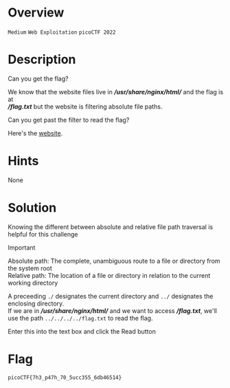 # Overview
`Medium` `Web Exploitation` `picoCTF 2022`

# Description
Can you get the flag? 

We know that the website files live in __*/usr/share/nginx/html/*__ and the flag is at   
__*/flag.txt*__ but the website is filtering absolute file paths. 

Can you get past the filter to read the flag?

Here's the [website](http://saturn.picoctf.net:63268/).

# Hints
None

# Solution
Knowing the different between absolute and relative file path traversal is helpful for this challenge

> [!IMPORTANT]
> Absolute path: The complete, unambiguous route to a file or directory from the system root  
> Relative path: The location of a file or directory in relation to the current working directory

A preceeding `./` designates the current directory and `../` designates the enclosing directory.   
If we are in __*/usr/share/nginx/html/*__ and we want to access __*/flag.txt*__, we'll use the path `../../../../flag.txt` to read the flag. 

Enter this into the text box and click the Read button

# Flag
`picoCTF{7h3_p47h_70_5ucc355_6db46514}`
